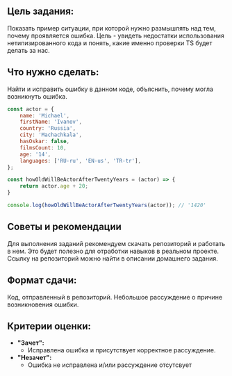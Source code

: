 ## Цель задания:

Показать пример ситуации, при которой нужно размышлять над тем, почему проявляется ошибка. Цель - увидеть недостатки использования нетипизированного кода и понять, какие именно проверки TS будет делать за нас.

## Что нужно сделать:

Найти и исправить ошибку в данном коде, объяснить, почему могла возникнуть ошибка.

```jsx
const actor = {
    name: 'Michael',
    firstName: 'Ivanov',
    country: 'Russia',
    city: 'Machachkala',
    hasOskar: false,
    filmsCount: 10,
    age: '14',
    languages: ['RU-ru', 'EN-us', 'TR-tr'],
};

const howOldWillBeActorAfterTwentyYears = (actor) => {
    return actor.age + 20;
}

console.log(howOldWillBeActorAfterTwentyYears(actor)); // '1420'
```

## Советы и рекомендации

Для выполнения заданий рекомендуем скачать репозиторий и работать в нем. Это будет полезно для отработки навыков в реальном проекте. Ссылку на репозиторий можно найти в описании домашнего задания.

## **Формат сдачи:**

Код, отправленный в репозиторий. Небольшое рассуждение о причине возникновения ошибки.

## **Критерии оценки:**

- **"Зачет":**
    - Исправлена ошибка и присутствует корректное рассуждение.
- **"Незачет":**
    - Ошибка не исправлена и/или рассуждение отсутсвует
